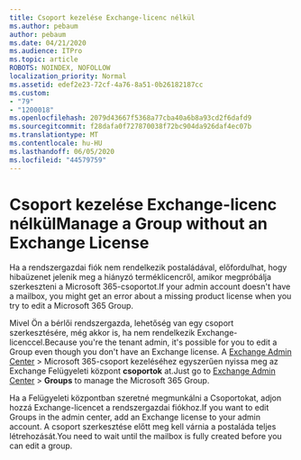 ```yaml
---
title: Csoport kezelése Exchange-licenc nélkül
ms.author: pebaum
author: pebaum
ms.date: 04/21/2020
ms.audience: ITPro
ms.topic: article
ROBOTS: NOINDEX, NOFOLLOW
localization_priority: Normal
ms.assetid: edef2e23-72cf-4a76-8a51-0b26182187cc
ms.custom:
- "79"
- "1200018"
ms.openlocfilehash: 2079d43667f5368a77cba40a6b8a93cd2f6dafd9
ms.sourcegitcommit: f28dafa0f727870038f72bc904da926daf4ec07b
ms.translationtype: MT
ms.contentlocale: hu-HU
ms.lasthandoff: 06/05/2020
ms.locfileid: "44579759"
---
```

# <a name="manage-a-group-without-an-exchange-license"></a><span data-ttu-id="19c08-102">Csoport kezelése Exchange-licenc nélkül</span><span class="sxs-lookup"><span data-stu-id="19c08-102">Manage a Group without an Exchange License</span></span>

<span data-ttu-id="19c08-103">Ha a rendszergazdai fiók nem rendelkezik postaládával, előfordulhat, hogy hibaüzenet jelenik meg a hiányzó terméklicencről, amikor megpróbálja szerkeszteni a Microsoft 365-csoportot.</span><span class="sxs-lookup"><span data-stu-id="19c08-103">If your admin account doesn't have a mailbox, you might get an error about a missing product license when you try to edit a Microsoft 365 Group.</span></span>
  
<span data-ttu-id="19c08-104">Mivel Ön a bérlői rendszergazda, lehetőség van egy csoport szerkesztésére, még akkor is, ha nem rendelkezik Exchange-licenccel.</span><span class="sxs-lookup"><span data-stu-id="19c08-104">Because you're the tenant admin, it's possible for you to edit a Group even though you don't have an Exchange license.</span></span> <span data-ttu-id="19c08-105">A [Exchange Admin Center](https://outlook.office365.com/ecp.aspx) \> Microsoft 365-csoport kezeléséhez egyszerűen nyissa meg az Exchange Felügyeleti központ **csoportok** at.</span><span class="sxs-lookup"><span data-stu-id="19c08-105">Just go to [Exchange Admin Center](https://outlook.office365.com/ecp.aspx) \> **Groups** to manage the Microsoft 365 Group.</span></span>
  
<span data-ttu-id="19c08-106">Ha a Felügyeleti központban szeretné megmunkálni a Csoportokat, adjon hozzá Exchange-licencet a rendszergazdai fiókhoz.</span><span class="sxs-lookup"><span data-stu-id="19c08-106">If you want to edit Groups in the admin center, add an Exchange license to your admin account.</span></span> <span data-ttu-id="19c08-107">A csoport szerkesztése előtt meg kell várnia a postaláda teljes létrehozását.</span><span class="sxs-lookup"><span data-stu-id="19c08-107">You need to wait until the mailbox is fully created before you can edit a group.</span></span>
  
